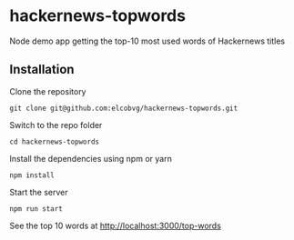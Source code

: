 # hackernews-topwords
Node demo app getting the top-10 most used words of Hackernews titles

## Installation

Clone the repository

    git clone git@github.com:elcobvg/hackernews-topwords.git

Switch to the repo folder

    cd hackernews-topwords

Install the dependencies using npm or yarn

    npm install

Start the server

    npm run start

See the top 10 words at [http://localhost:3000/top-words](http://localhost:3000/top-words)